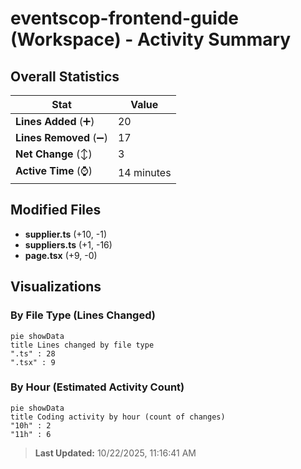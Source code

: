 # eventscop-frontend-guide (Workspace) - Activity Summary 

## Overall Statistics

| Stat                   | Value                                                             |
| ---------------------- | ----------------------------------------------------------------- |
| **Lines Added** (➕)   | 20                                          |
| **Lines Removed** (➖) | 17                                        |
| **Net Change** (↕)    | 3                |
| **Active Time** (⌚)   | 14 minutes |


## Modified Files
- **supplier.ts** (+10, -1)
- **suppliers.ts** (+1, -16)
- **page.tsx** (+9, -0)

## Visualizations

### By File Type (Lines Changed)

```mermaid
pie showData
title Lines changed by file type
".ts" : 28
".tsx" : 9
```

### By Hour (Estimated Activity Count)

```mermaid
pie showData
title Coding activity by hour (count of changes)
"10h" : 2
"11h" : 6
```


> **Last Updated:** 10/22/2025, 11:16:41 AM
